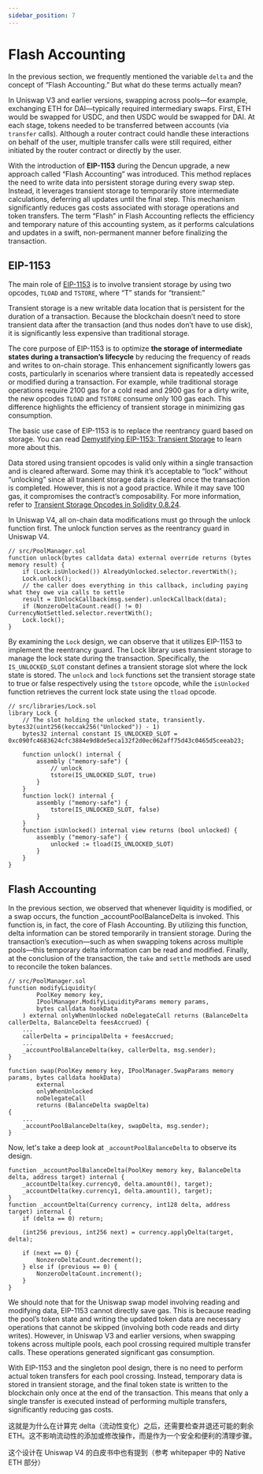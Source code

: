 ```yaml
---
sidebar_position: 7
---
```


# Flash Accounting

In the previous section, we frequently mentioned the variable `delta` and the concept of “Flash Accounting.” But what do these terms actually mean?

In Uniswap V3 and earlier versions, swapping across pools—for example, exchanging ETH for DAI—typically required intermediary swaps. First, ETH would be swapped for USDC, and then USDC would be swapped for DAI. At each stage, tokens needed to be transferred between accounts (via `transfer` calls). Although a router contract could handle these interactions on behalf of the user, multiple transfer calls were still required, either initiated by the router contract or directly by the user.

With the introduction of **EIP-1153** during the Dencun upgrade, a new approach called “Flash Accounting” was introduced. This method replaces the need to write data into persistent storage during every swap step. Instead, it leverages transient storage to temporarily store intermediate calculations, deferring all updates until the final step. This mechanism significantly reduces gas costs associated with storage operations and token transfers. The term “Flash” in Flash Accounting reflects the efficiency and temporary nature of this accounting system, as it performs calculations and updates in a swift, non-permanent manner before finalizing the transaction.



## EIP-1153

The main role of [EIP-1153](https://eips.ethereum.org/EIPS/eip-1153) is to involve transient storage by using two opcodes, `TLOAD` and `TSTORE`, where “T” stands for “transient:”  

Transient storage is a new writable data location that is persistent for the duration of a transaction. Because the blockchain doesn’t need to store transient data after the transaction (and thus nodes don’t have to use disk), it is significantly less expensive than traditional storage.

The core purpose of EIP-1153 is to optimize **the storage of intermediate states during a transaction’s lifecycle** by reducing the frequency of reads and writes to on-chain storage. This enhancement significantly lowers gas costs, particularly in scenarios where transient data is repeatedly accessed or modified during a transaction. For example, while traditional storage operations require 2100 gas for a cold read and 2900 gas for a dirty write, the new opcodes `TLOAD` and `TSTORE` consume only 100 gas each. This difference highlights the efficiency of transient storage in minimizing gas consumption.

The basic use case of EIP-1153 is to replace the reentrancy guard based on storage. You can read [Demystifying EIP-1153: Transient Storage](https://medium.com/@organmo/demystifying-eip-1153-transient-storage-faeabbadd0d) to learn more about this.

Data stored using transient opcodes is valid only within a single transaction and is cleared afterward. Some may think it’s acceptable to “lock” without “unlocking” since all transient storage data is cleared once the transaction is completed. However, this is not a good practice. While it may save 100 gas, it compromises the contract’s composability. For more information, refer to [Transient Storage Opcodes in Solidity 0.8.24](https://soliditylang.org/blog/2024/01/26/transient-storage/).

In Uniswap V4, all on-chain data modifications must go through the unlock function first. The unlock function serves as the reentrancy guard in Uniswap V4.

```solidity
// src/PoolManager.sol
function unlock(bytes calldata data) external override returns (bytes memory result) {
    if (Lock.isUnlocked()) AlreadyUnlocked.selector.revertWith();
    Lock.unlock();
    // the caller does everything in this callback, including paying what they owe via calls to settle
    result = IUnlockCallback(msg.sender).unlockCallback(data);
    if (NonzeroDeltaCount.read() != 0) CurrencyNotSettled.selector.revertWith();
    Lock.lock();
}
```

By examining the `Lock` design, we can observe that it utilizes EIP-1153 to implement the reentrancy guard. The Lock library uses transient storage to manage the lock state during the transaction. Specifically, the `IS_UNLOCKED_SLOT` constant defines a transient storage slot where the lock state is stored. The `unlock` and `lock` functions set the transient storage state to true or false respectively using the `tstore` opcode, while the `isUnlocked` function retrieves the current lock state using the `tload` opcode.

```solidity
// src/libraries/Lock.sol
library Lock {
    // The slot holding the unlocked state, transiently. bytes32(uint256(keccak256("Unlocked")) - 1)
    bytes32 internal constant IS_UNLOCKED_SLOT = 0xc090fc4683624cfc3884e9d8de5eca132f2d0ec062aff75d43c0465d5ceeab23;
    
    function unlock() internal {
        assembly ("memory-safe") {
            // unlock
            tstore(IS_UNLOCKED_SLOT, true)
        }
    }
    function lock() internal {
        assembly ("memory-safe") {
            tstore(IS_UNLOCKED_SLOT, false)
        }
    }
    function isUnlocked() internal view returns (bool unlocked) {
        assembly ("memory-safe") {
            unlocked := tload(IS_UNLOCKED_SLOT)
        }
    }
}
```



## Flash Accounting

In the previous section, we observed that whenever liquidity is modified, or a swap occurs, the function _accountPoolBalanceDelta is invoked. This function is, in fact, the core of Flash Accounting. By utilizing this function, delta information can be stored temporarily in transient storage. During the transaction’s execution—such as when swapping tokens across multiple pools—this temporary delta information can be read and modified. Finally, at the conclusion of the transaction, the `take` and `settle` methods are used to reconcile the token balances.

```solidity
// src/PoolManager.sol
function modifyLiquidity(
        PoolKey memory key,
        IPoolManager.ModifyLiquidityParams memory params,
        bytes calldata hookData
    ) external onlyWhenUnlocked noDelegateCall returns (BalanceDelta callerDelta, BalanceDelta feesAccrued) {
    ...
    callerDelta = principalDelta + feesAccrued;
    ...
    _accountPoolBalanceDelta(key, callerDelta, msg.sender);
}

function swap(PoolKey memory key, IPoolManager.SwapParams memory params, bytes calldata hookData)
        external
        onlyWhenUnlocked
        noDelegateCall
        returns (BalanceDelta swapDelta)
{
    ...
    _accountPoolBalanceDelta(key, swapDelta, msg.sender);
}
```

Now, let's take a deep look at `_accountPoolBalanceDelta` to observe its design.

```solidity
function _accountPoolBalanceDelta(PoolKey memory key, BalanceDelta delta, address target) internal {
    _accountDelta(key.currency0, delta.amount0(), target);
    _accountDelta(key.currency1, delta.amount1(), target);
}
function _accountDelta(Currency currency, int128 delta, address target) internal {
    if (delta == 0) return;

    (int256 previous, int256 next) = currency.applyDelta(target, delta);

    if (next == 0) {
        NonzeroDeltaCount.decrement();
    } else if (previous == 0) {
        NonzeroDeltaCount.increment();
    }
}
```



We should note that for the Uniswap swap model involving reading and modifying data, EIP-1153 cannot directly save gas. This is because reading the pool’s token state and writing the updated token data are necessary operations that cannot be skipped (involving both code reads and dirty writes). However, in Uniswap V3 and earlier versions, when swapping tokens across multiple pools, each pool crossing required multiple transfer calls. These operations generated significant gas consumption.

With EIP-1153 and the singleton pool design, there is no need to perform actual token transfers for each pool crossing. Instead, temporary data is stored in transient storage, and the final token state is written to the blockchain only once at the end of the transaction. This means that only a single transfer is executed instead of performing multiple transfers, significantly reducing gas costs.









这就是为什么在计算完 delta（流动性变化）之后，还需要检查并退还可能的剩余 ETH。这不影响流动性的添加或修改操作，而是作为一个安全和便利的清理步骤。

这个设计在 Uniswap V4 的白皮书中也有提到（参考 whitepaper 中的 Native ETH 部分）











